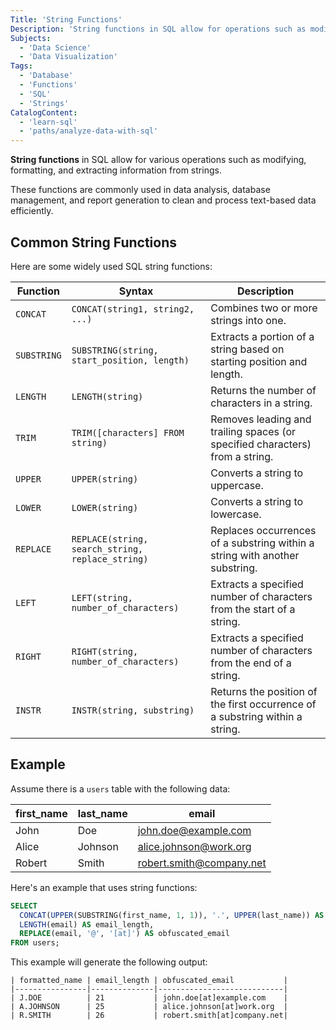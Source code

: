 ```yaml
---
Title: 'String Functions'
Description: 'String functions in SQL allow for operations such as modifying, formatting, and extracting information from strings.'
Subjects:
  - 'Data Science'
  - 'Data Visualization'
Tags:
  - 'Database'
  - 'Functions'
  - 'SQL'
  - 'Strings'
CatalogContent:
  - 'learn-sql'
  - 'paths/analyze-data-with-sql'
---
```


**String functions** in SQL allow for various operations such as modifying, formatting, and extracting information from strings.

These functions are commonly used in data analysis, database management, and report generation to clean and process text-based data efficiently.

## Common String Functions

Here are some widely used SQL string functions:

| **Function** | **Syntax**                                       | **Description**                                                              |
| ------------ | ------------------------------------------------ | ---------------------------------------------------------------------------- |
| `CONCAT`     | `CONCAT(string1, string2, ...)`                  | Combines two or more strings into one.                                       |
| `SUBSTRING`  | `SUBSTRING(string, start_position, length)`      | Extracts a portion of a string based on starting position and length.        |
| `LENGTH`     | `LENGTH(string)`                                 | Returns the number of characters in a string.                                |
| `TRIM`       | `TRIM([characters] FROM string)`                 | Removes leading and trailing spaces (or specified characters) from a string. |
| `UPPER`      | `UPPER(string)`                                  | Converts a string to uppercase.                                              |
| `LOWER`      | `LOWER(string)`                                  | Converts a string to lowercase.                                              |
| `REPLACE`    | `REPLACE(string, search_string, replace_string)` | Replaces occurrences of a substring within a string with another substring.  |
| `LEFT`       | `LEFT(string, number_of_characters)`             | Extracts a specified number of characters from the start of a string.        |
| `RIGHT`      | `RIGHT(string, number_of_characters)`            | Extracts a specified number of characters from the end of a string.          |
| `INSTR`      | `INSTR(string, substring)`                       | Returns the position of the first occurrence of a substring within a string. |

## Example

Assume there is a `users` table with the following data:

| first_name | last_name | email                    |
| ---------- | --------- | ------------------------ |
| John       | Doe       | john.doe@example.com     |
| Alice      | Johnson   | alice.johnson@work.org   |
| Robert     | Smith     | robert.smith@company.net |

Here's an example that uses string functions:

```sql
SELECT
  CONCAT(UPPER(SUBSTRING(first_name, 1, 1)), '.', UPPER(last_name)) AS formatted_name,
  LENGTH(email) AS email_length,
  REPLACE(email, '@', '[at]') AS obfuscated_email
FROM users;
```

This example will generate the following output:

```shell
| formatted_name | email_length | obfuscated_email           |
|----------------|--------------|----------------------------|
| J.DOE          | 21           | john.doe[at]example.com    |
| A.JOHNSON      | 25           | alice.johnson[at]work.org  |
| R.SMITH        | 26           | robert.smith[at]company.net|
```
